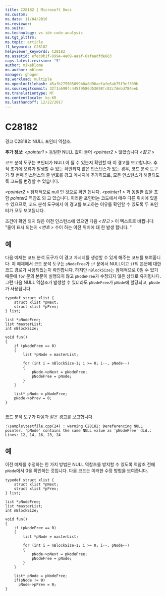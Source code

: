 ```yaml
---
title: C28182 | Microsoft Docs
ms.custom: 
ms.date: 11/04/2016
ms.reviewer: 
ms.suite: 
ms.technology: vs-ide-code-analysis
ms.tgt_pltfrm: 
ms.topic: article
f1_keywords: C28182
helpviewer_keywords: C28182
ms.assetid: efec8b1f-8994-4a09-aaaf-6afaadfde883
caps.latest.revision: "5"
author: mikeblome
ms.author: mblome
manager: ghogen
ms.workload: multiple
ms.openlocfilehash: 45afb275505099b8a8d90aefafe6ab75f9cf309b
ms.sourcegitcommit: 32f1a690fc445f9586d53698fc82c7debd784eeb
ms.translationtype: MT
ms.contentlocale: ko-KR
ms.lasthandoff: 12/22/2017
---
```

# <a name="c28182"></a>C28182
경고 C28182: NULL 포인터 역참조.  
  
 **추가 정보**:  *\<pointer1 >* 동일한 NULL 값이 들어  *\<pointer2 >* 않았습니다  *\<참고 >*  
  
 코드 분석 도구는 포인터가 NULL이 될 수 있는지 확인할 때 이 경고를 보고합니다. 추적 초기에 오류가 발생할 수 있는 확인되지 않은 인스턴스가 있는 경우, 코드 분석 도구가 첫 번째 인스턴스의 줄 번호를 경고 메시지에 추가하므로, 모든 인스턴스가 해결되도록 코드를 변경할 수 있습니다.  
  
 *\<pointer2 >* 잠재적으로 null 인 것으로 확인 됩니다. *\<pointer1 >* 과 동일한 값을 포함 *pointer2* 역참조 되 고 있습니다. 이러한 포인터는 코드에서 매우 다른 위치에 있을 수 있으므로, 코드 분석 도구에서 이 경고를 보고하는 이유를 확인할 수 있도록 두 포인터가 모두 보고됩니다.  
  
 조건이 확인 되지 않은 이전 인스턴스에 있으면 다음  *\<참고 >* 이 텍스트로 바뀝니다: "줄이 표시 되는지  *\<번호 >* 수이 하는 이전 위치에 대 한 발생 합니다. "  
  
## <a name="example"></a>예  
 다음 예제는 코드 분석 도구가 이 경고 메시지를 생성할 수 있게 해주는 코드를 보여줍니다. 이 예제에서 코드 분석 도구는 `pNodeFree`가 `if` 문에서 NULL이고 `if`의 본문에 대한 코드 경로가 사용되었는지 확인합니다. 하지만 `nBlockSize`는 잠재적으로 0일 수 있기 때문에 `for` 문의 본문이 실행되지 않고 `pNodeFree`가 수정되지 않은 상태로 유지됩니다. 그런 다음 NULL 역참조가 발생할 수 있더라도 `pNodeFree`가 `pNode`에 할당되고, `pNode`가 사용됩니다.  
  
```  
typedef struct xlist {  
    struct xlist *pNext;  
    struct xlist *pPrev;  
} list;  
  
list *pNodeFree;  
list *masterList;  
int nBlockSize;  
  
void fun()  
{  
    if (pNodeFree == 0)  
    {  
        list *pNode = masterList;  
  
        for (int i = nBlockSize-1; i >= 0; i--, pNode--)  
        {  
            pNode->pNext = pNodeFree;  
            pNodeFree = pNode;  
        }  
    }  
  
    list* pNode = pNodeFree;  
    pNode->pPrev = 0;  
}  
  
```  
  
 코드 분석 도구가 다음과 같은 경고를 보고합니다.  
  
```  
:\sample\testfile.cpp(24) : warning C28182: Dereferencing NULL pointer. 'pNode' contains the same NULL value as 'pNodeFree' did.: Lines: 12, 14, 16, 23, 24  
```  
  
## <a name="example"></a>예  
 이전 예제를 수정하는 한 가지 방법은 NULL 역참조를 방지할 수 있도록 역참조 전에 `pNode`에서 0을 확인하는 것입니다. 다음 코드는 이러한 수정 방법을 보여줍니다.  
  
```  
typedef struct xlist {  
    struct xlist *pNext;  
    struct xlist *pPrev;  
} list;  
  
list *pNodeFree;  
list *masterList;  
int nBlockSize;  
  
void fun()  
{  
    if (pNodeFree == 0)  
    {  
        list *pNode = masterList;  
  
        for (int i = nBlockSize-1; i >= 0; i--, pNode--)  
        {  
            pNode->pNext = pNodeFree;  
            pNodeFree = pNode;  
        }  
    }  
  
    list* pNode = pNodeFree;  
    if(pNode != 0)  
      pNode->pPrev = 0;  
}  
  
```